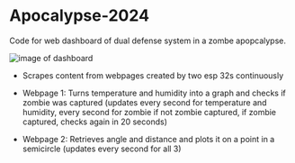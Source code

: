 # Apocalypse-2024

Code for web dashboard of dual defense system in a zombe apopcalypse.

![image of dashboard](https://github.com/JaehyeongPark06/Apocalypse-2024/assets/78674944/226c4ba3-fcbd-4f0d-b69c-678d0a56d1da)

- Scrapes content from webpages created by two esp 32s continuously

- Webpage 1: Turns temperature and humidity into a graph and checks if zombie was captured (updates every second for temperature and humidity, every second for zombie if not zombie captured, if zombie captured, checks again in 20 seconds)

- Webpage 2: Retrieves angle and distance and plots it on a point in a semicircle (updates every second for all 3)

